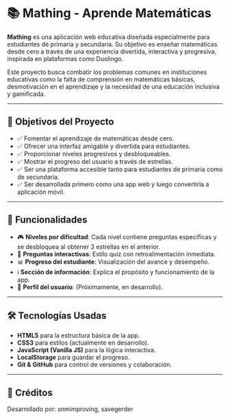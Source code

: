 # 📚 Mathing - Aprende Matemáticas 

**Mathing** es una aplicación web educativa diseñada especialmente para estudiantes de primaria y secundaria. Su objetivo es enseñar matemáticas desde cero a través de una experiencia divertida, interactiva y progresiva, inspirada en plataformas como Duolingo.

Este proyecto busca combatir los problemas comunes en instituciones educativas como la falta de comprensión en matemáticas básicas, desmotivación en el aprendizaje y la necesidad de una educación inclusiva y gamificada.

---

## 🎯 Objetivos del Proyecto

- ✅ Fomentar el aprendizaje de matemáticas desde cero.
- ✅ Ofrecer una interfaz amigable y divertida para estudiantes.
- ✅ Proporcionar niveles progresivos y desbloqueables.
- ✅ Mostrar el progreso del usuario a través de estrellas.
- ✅ Ser una plataforma accesible tanto para estudiantes de primaria como de secundaria.
- ✅ Ser desarrollada primero como una app web y luego convertirla a aplicación móvil.

---

## 🧩 Funcionalidades

- 🎮 **Niveles por dificultad**: Cada nivel contiene preguntas específicas y se desbloquea al obtener 3 estrellas en el anterior.
- 🧠 **Preguntas interactivas**: Estilo quiz con retroalimentación inmediata.
- 📊 **Progreso del estudiante**: Visualización del avance y desempeño.
- ℹ️ **Sección de información**: Explica el propósito y funcionamiento de la app.
- 👤 **Perfil del usuario**: (Próximamente, en desarrollo).

---

## 🛠️ Tecnologías Usadas

- **HTML5** para la estructura básica de la app.
- **CSS3** para estilos (actualmente en desarrollo).
- **JavaScript (Vanilla JS)** para la lógica interactiva.
- **LocalStorage** para guardar el progreso.
- **Git & GitHub** para control de versiones y colaboración.

---

## 👤 Créditos
Desarrollado por: snmimproving, savegerder
